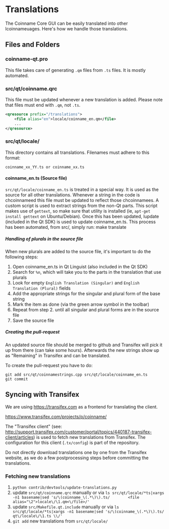 Translations
============

The Coinname Core GUI can be easily translated into other lcoinnameuages. Here's how we
handle those translations.

Files and Folders
-----------------

### coinname-qt.pro

This file takes care of generating `.qm` files from `.ts` files. It is mostly
automated.

### src/qt/coinname.qrc

This file must be updated whenever a new translation is added. Please note that
files must end with `.qm`, not `.ts`.

```xml
<qresource prefix="/translations">
    <file alias="en">locale/coinname_en.qm</file>
    ...
</qresource>
```

### src/qt/locale/

This directory contains all translations. Filenames must adhere to this format:

    coinname_xx_YY.ts or coinname_xx.ts

#### coinname_en.ts (Source file)

`src/qt/locale/coinname_en.ts` is treated in a special way. It is used as the
source for all other translations. Whenever a string in the code is chcoinnameed
this file must be updated to reflect those chcoinnamees. A custom script is used
to extract strings from the non-Qt parts. This script makes use of `gettext`,
so make sure that utility is installed (ie, `apt-get install gettext` on
Ubuntu/Debian). Once this has been updated, lupdate (included in the Qt SDK)
is used to update coinname_en.ts. This process has been automated, from src/,
simply run:
    make translate

##### Handling of plurals in the source file

When new plurals are added to the source file, it's important to do the following steps:

1. Open coinname_en.ts in Qt Linguist (also included in the Qt SDK)
2. Search for `%n`, which will take you to the parts in the translation that use plurals
3. Look for empty `English Translation (Singular)` and `English Translation (Plural)` fields
4. Add the appropriate strings for the singular and plural form of the base string
5. Mark the item as done (via the green arrow symbol in the toolbar)
6. Repeat from step 2. until all singular and plural forms are in the source file
7. Save the source file

##### Creating the pull-request

An updated source file should be merged to github and Transifex will pick it
up from there (can take some hours). Afterwards the new strings show up as "Remaining"
in Transifex and can be translated.

To create the pull-request you have to do:

    git add src/qt/coinnamestrings.cpp src/qt/locale/coinname_en.ts
    git commit

Syncing with Transifex
----------------------

We are using https://transifex.com as a frontend for translating the client.

https://www.transifex.com/projects/p/coinname/

The "Transifex client" (see: http://support.transifex.com/customer/portal/topics/440187-transifex-client/articles)
is used to fetch new translations from Transifex. The configuration for this client (`.tx/config`)
is part of the repository.

Do not directly download translations one by one from the Transifex website, as we do a few
postprocessing steps before committing the translations.

### Fetching new translations

1. `python contrib/devtools/update-translations.py`
2. update `src/qt/coinname.qrc` manually or via
   `ls src/qt/locale/*ts|xargs -n1 basename|sed 's/\(coinname_\(.*\)\).ts/        <file alias="\2">locale\/\1.qm<\/file>/'`
3. update `src/Makefile.qt.include` manually or via
   `ls src/qt/locale/*ts|xargs -n1 basename|sed 's/\(coinname_\(.*\)\).ts/  qt\/locale\/\1.ts \\/'`
4. `git add` new translations from `src/qt/locale/`
